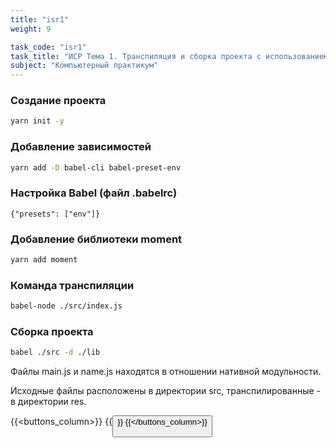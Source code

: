 ```yaml
---
title: "isr1"
weight: 9

task_code: "isr1"
task_title: "ИСР Тема 1. Транспиляция и сборка проекта с использованием директив импорта и экспорта в код с модульностью CommonJS"
subject: "Компьютерный практикум"
---
```


### Создание проекта

```bash
yarn init -y
```

### Добавление зависимостей

```bash
yarn add -D babel-cli babel-preset-env
```

### Настройка Babel (файл .babelrc)

```
{"presets": ["env"]}
```

### Добавление библиотеки moment

```bash
yarn add moment
```

### Команда транспиляции

```bash
babel-node ./src/index.js
```

### Сборка проекта

```bash
babel ./src -d ./lib
```

Файлы main.js и name.js находятся в отношении нативной модульности.

Исходные файлы расположены в директории src, транспилированные - в директории res.

{{<buttons_column>}}
    {{<button text="Ссылка на репозиторий" link="https://github.com/DanilaIsaichev/CPISR1">}}
{{</buttons_column>}}
